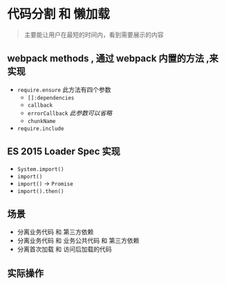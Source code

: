 # 代码分割 和 懒加载

> 主要能让用户在最短的时间内，看到需要展示的内容

## webpack methods , 通过 webpack 内置的方法 ,来实现

- `require.ensure` 此方法有四个参数
  - `[]:dependencies`
  - `callback`
  - `errorCallback` _此参数可以省略_
  - `chunkName`
- `require.include`

## ES 2015 Loader Spec 实现

- `System.import()`
- `import()`
- `import()` -> `Promise`
- `import().then()`

## 场景

- 分离业务代码 和 第三方依赖
- 分离业务代码 和 业务公共代码 和 第三方依赖
- 分离首次加载 和 访问后加载的代码

## 实际操作
